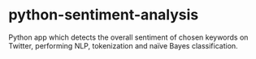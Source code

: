 # python-sentiment-analysis
Python app which detects the overall sentiment of chosen keywords on Twitter, performing NLP, tokenization and naïve Bayes classification.
